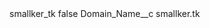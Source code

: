 <?xml version="1.0" encoding="UTF-8"?>
<CustomMetadata xmlns="http://soap.sforce.com/2006/04/metadata" xmlns:xsi="http://www.w3.org/2001/XMLSchema-instance" xmlns:xsd="http://www.w3.org/2001/XMLSchema">
    <label>smallker_tk</label>
    <protected>false</protected>
    <values>
        <field>Domain_Name__c</field>
        <value xsi:type="xsd:string">smallker.tk</value>
    </values>
</CustomMetadata>
